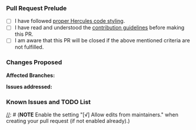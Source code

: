 [//]: # (**********************************)
[//]: # (** Fill in the following fields **)
[//]: # (**********************************)

[//]: # (Note: Lines begining with syntax such as this one, are comments and will not be visible in your report!)

### Pull Request Prelude

[//]: # (Thank you for working on improving Hercules!)

[//]: # (Please complete these steps and check these boxes by putting an `x` inside the brackets _before_ filing your Pull Request.)

- [ ] I have followed [proper Hercules code styling][code].
- [ ] I have read and understood the [contribution guidelines][cont] before making this PR.
- [ ] I am aware that this PR will be closed if the above mentioned criteria are not fulfilled.

### Changes Proposed

[//]: # (Mention in detail, the changes that this pull request makes.)

**Affected Branches:** 

[//]: # (Master? Slave?)

**Issues addressed:**

[//]: # (Issue Tracker Number if any.)

### Known Issues and TODO List

[//]: # (Insert checklist here)
[//]: # (Syntax: - [ ] Checkbox)

[//]: # (**NOTE** Enable the setting "[√] Allow edits from maintainers." when creating your pull request (if not enabled already).)

[cont]: https://github.com/HerculesWS/Hercules/blob/master/CONTRIBUTING.md
[code]: https://github.com/HerculesWS/Hercules/wiki/Coding-Style
